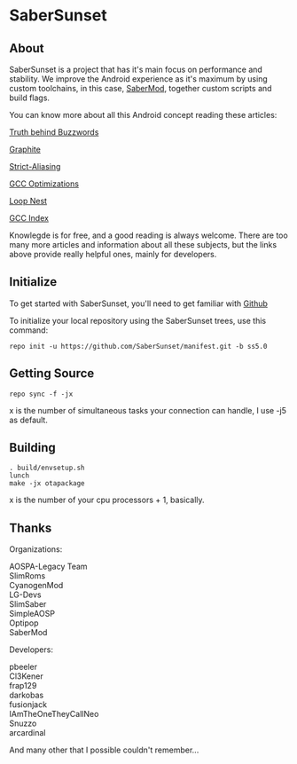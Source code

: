 # SaberSunset #

## About ##

SaberSunset is a project that has it's main focus on performance and stability.
We improve the Android experience as it's maximum by using custom toolchains, in this case, [SaberMod](https://github.com/SaberMod),
together custom scripts and build flags.

You can know more about all this Android concept reading these articles:

[Truth behind Buzzwords](https://docs.google.com/document/d/1C-ehLWl6XcStOmB30QHDA_DOdceXiGIyzXT_0eIg5nQ/edit)

[Graphite](https://gcc.gnu.org/wiki/Graphite-4.8)

[Strict-Aliasing](http://dbp-consulting.com/tutorials/StrictAliasing.html)

[GCC Optimizations](https://gcc.gnu.org/onlinedocs/gcc/Optimize-Options.html)

[Loop Nest](http://en.wikipedia.org/wiki/Loop_nest_optimization)

[GCC Index](https://gcc.gnu.org/onlinedocs/gcc/)

Knowlegde is for free, and a good reading is always welcome. There are too many more articles and information
about all these subjects, but the links above provide really helpful ones, mainly for developers.

## Initialize ##

To get started with SaberSunset, you'll need to get familiar with [Github](https://help.github.com/)

To initialize your local repository using the SaberSunset trees, use this command:

    repo init -u https://github.com/SaberSunset/manifest.git -b ss5.0

## Getting Source ##

    repo sync -f -jx
	
x is the number of simultaneous tasks your connection can handle, I use -j5 as default.

## Building ##

    . build/envsetup.sh
    lunch
    make -jx otapackage

x is the number of your cpu processors + 1, basically.  

## Thanks ##

Organizations:

AOSPA-Legacy Team \
SlimRoms \
CyanogenMod \
LG-Devs \
SlimSaber \
SimpleAOSP \
Optipop \
SaberMod

Developers:

pbeeler \
Cl3Kener \
frap129 \
darkobas \
fusionjack \
IAmTheOneTheyCallNeo \
Snuzzo \
arcardinal

And many other that I possible couldn't remember...
